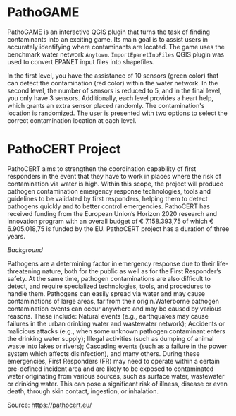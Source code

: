 # PathoGAME

PathoGAME is an interactive QGIS plugin that turns the task of finding contaminants into an exciting game. Its main goal is to assist users in accurately identifying where contaminants are located. The game uses the benchmark water network `Anytown`. `ImportEpanetInpFiles` QGIS plugin was used to convert EPANET input files into shapefiles.

In the first level, you have the assistance of 10 sensors (green color) that can detect the contamination (red color) within the water network. In the second level, the number of sensors is reduced to 5, and in the final level, you only have 3 sensors. Additionally, each level provides a heart help, which grants an extra sensor placed randomly. The contamination's location is randomized. The user is presented with two options to select the correct contamination location at each level.

# PathoCERT Project

PathoCERT aims to strengthen the coordination capability of first responders in the event that they have to work in places where the risk of contamination via water is high. Within this scope, the project will produce pathogen contamination emergency response technologies, tools and guidelines to be validated by first responders, helping them to detect pathogens quickly and to better control emergencies. PathoCERT has received funding from the European Union’s Horizon 2020 research and innovation program with an overall budget of € 7.158.393,75 of which € 6.905.018,75 is funded by the EU. PathoCERT project has a duration of three years.

*Background*

Pathogens are a determining factor in emergency response due to their life-threatening nature, both for the public 
as well as for the First Responder’s safety. At the same time, pathogen contaminations are also difficult to detect, and require specialized technologies, tools, and procedures to handle them. Pathogens can easily spread via water and may cause contaminations of large areas, far from their origin.Waterborne pathogen contamination events can occur anywhere and may be caused by various reasons. These include: Natural events (e.g., earthquakes may cause failures in the urban drinking water and wastewater network); Accidents or malicious attacks (e.g., when some unknown pathogen contaminant enters the drinking water supply); Illegal activities (such as dumping of animal waste into lakes or rivers); Cascading events (such as a failure in the power system which affects disinfection), and many others. During these emergencies, First Responders (FR) may need to operate within a certain pre-defined incident area and are likely to be exposed to contaminated water originating from various sources, such as surface water, wastewater or drinking water. This can pose a significant risk of illness, disease or even death, through skin contact, ingestion, or inhalation.

Source: https://pathocert.eu/




 